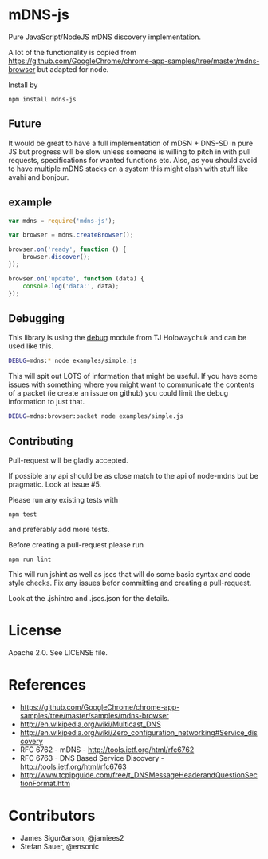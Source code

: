 mDNS-js
==========

Pure JavaScript/NodeJS mDNS discovery implementation.

A lot of the functionality is copied from 
https://github.com/GoogleChrome/chrome-app-samples/tree/master/mdns-browser
but adapted for node.

Install by

    npm install mdns-js


Future
------
It would be great to have a full implementation of mDSN + DNS-SD in pure JS but
progress will be slow unless someone is willing to pitch in with
pull requests, specifications for wanted functions etc.
Also, as you should avoid to have multiple mDNS stacks on a system this
might clash with stuff like avahi and bonjour.


example
-------

```javascript
var mdns = require('mdns-js');

var browser = mdns.createBrowser();

browser.on('ready', function () {
    browser.discover(); 
});

browser.on('update', function (data) {
    console.log('data:', data);
});
```



Debugging
---------
This library is using the [debug](https://github.com/visionmedia/debug) 
module from TJ Holowaychuk and can be used like this.

```bash
DEBUG=mdns:* node examples/simple.js
```

This will spit out LOTS of information that might be useful.
If you have some issues with something where you might want
to communicate the contents of a packet (ie create an issue on github)
you could limit the debug information to just that.

```bash
DEBUG=mdns:browser:packet node examples/simple.js
```

Contributing
------------
Pull-request will be gladly accepted.

If possible any api should be as close match to the api of node-mdns but
be pragmatic. Look at issue #5.

Please run any existing tests with

    npm test

and preferably add more tests.


Before creating a pull-request please run 

    npm run lint 

This will run jshint as well as jscs that will do some basic syntax
and code style checks.
Fix any issues befor committing and creating a pull-request.

Look at the .jshintrc and .jscs.json for the details.


License
=======
Apache 2.0. See LICENSE file.



References
==========

* https://github.com/GoogleChrome/chrome-app-samples/tree/master/samples/mdns-browser
* http://en.wikipedia.org/wiki/Multicast_DNS
* http://en.wikipedia.org/wiki/Zero_configuration_networking#Service_discovery
* RFC 6762 - mDNS - http://tools.ietf.org/html/rfc6762
* RFC 6763 - DNS Based Service Discovery - http://tools.ietf.org/html/rfc6763
* http://www.tcpipguide.com/free/t_DNSMessageHeaderandQuestionSectionFormat.htm


Contributors
============

* James Sigurðarson, @jamiees2
* Stefan Sauer, @ensonic
